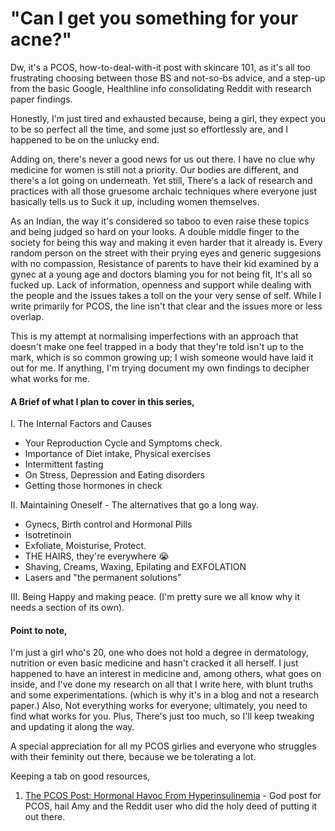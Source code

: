 # "Can I get you something for your acne?"
Dw, it's a PCOS, how-to-deal-with-it post with skincare 101, as it's all too frustrating choosing between those BS and not-so-bs advice, and a step-up from the basic Google, Healthline info consolidating Reddit with research paper findings.
<br>

Honestly, I'm just tired and exhausted because, being a girl, they expect you to be so perfect all the time, and some just so effortlessly are, and I happened to be on the unlucky end.

Adding on, there's never a good news for us out there. I have no clue why medicine for women is still not a priority. Our bodies are different, and there's a lot going on underneath. Yet still, There's a lack of research and practices with all those gruesome archaic techniques where everyone just basically tells us to Suck it up, including women themselves. 

As an Indian, the way it's considered so taboo to even raise these topics and being judged so hard on your looks. A double middle finger to the society for being this way and making it even harder that it already is. Every random person on the street with their prying eyes and generic suggesions with no compassion, Resistance of parents to have their kid examined by a gynec at a young age and doctors blaming you for not being fit, It's all so fucked up. Lack of information, openness and support while dealing with the people and the issues takes a toll on the your very sense of self. 
While I write primarily for PCOS, the line isn't that clear and the issues more or less overlap. 
<p>
This is my attempt at normalising imperfections with an approach that doesn't make one feel trapped in a body that they're told isn't up to the mark, which is so common growing up; I wish someone would have laid it out for me. If anything, I'm trying document my own findings to decipher what works for me.
</p>

#### A Brief of what I plan to cover in this series, 
I. The Internal Factors and Causes
- Your Reproduction Cycle and Symptoms check. 
- Importance of Diet intake, Physical exercises
- Intermittent fasting
- On Stress, Depression and Eating disorders
- Getting those hormones in check

II. Maintaining Oneself - The alternatives that go a long way. 
- Gynecs, Birth control and Hormonal Pills 
- Isotretinoin
- Exfoliate, Moisturise, Protect.
- THE HAIRS, they're everywhere 😭
- Shaving, Creams, Waxing, Epilating and EXFOLATION
- Lasers and "the permanent solutions"

III. Being Happy and making peace. (I'm pretty sure we all know why it needs a section of its own).

#### Point to note, <br>
I'm just a girl who's 20, one who does not hold a degree in dermatology, nutrition or even basic medicine and hasn't cracked it all herself. 
I just happened to have an interest in medicine and, among others, what goes on inside, and I've done my research on all that I write here, with blunt truths and some experimentations. (which is why it's in a blog and not a research paper.)
Also, Not everything works for everyone; ultimately, you need to find what works for you. Plus, There's just too much, so I'll keep tweaking and updating it along the way.

A special appreciation for all my PCOS girlies and everyone who struggles with their feminity out there, because we be tolerating a lot.

Keeping a tab on good resources, 
1. [The PCOS Post: Hormonal Havoc From Hyperinsulinemia](https://www.tuitnutrition.com/2019/06/pcos.html) - God post for PCOS, hail Amy and the Reddit user who did the holy deed of putting it out there.